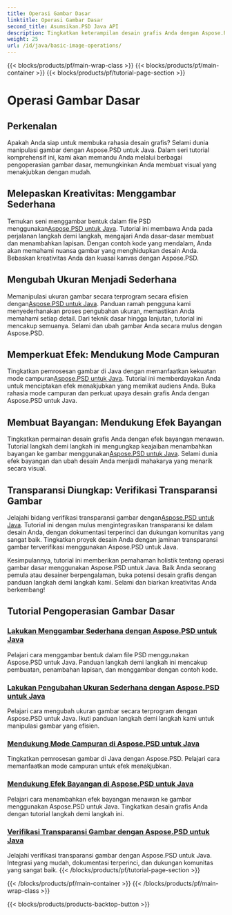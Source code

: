 ```yaml
---
title: Operasi Gambar Dasar
linktitle: Operasi Gambar Dasar
second_title: Asumsikan.PSD Java API
description: Tingkatkan keterampilan desain grafis Anda dengan Aspose.PSD untuk tutorial Java. Pelajari menggambar, mengubah ukuran, mode campuran, dan verifikasi transparansi dalam panduan langkah demi langkah.
weight: 25
url: /id/java/basic-image-operations/
---
```


{{< blocks/products/pf/main-wrap-class >}}
{{< blocks/products/pf/main-container >}}
{{< blocks/products/pf/tutorial-page-section >}}

# Operasi Gambar Dasar


## Perkenalan

Apakah Anda siap untuk membuka rahasia desain grafis? Selami dunia manipulasi gambar dengan Aspose.PSD untuk Java. Dalam seri tutorial komprehensif ini, kami akan memandu Anda melalui berbagai pengoperasian gambar dasar, memungkinkan Anda membuat visual yang menakjubkan dengan mudah.

## Melepaskan Kreativitas: Menggambar Sederhana

 Temukan seni menggambar bentuk dalam file PSD menggunakan[Aspose.PSD untuk Java](./simple-drawing/). Tutorial ini membawa Anda pada perjalanan langkah demi langkah, mengajari Anda dasar-dasar membuat dan menambahkan lapisan. Dengan contoh kode yang mendalam, Anda akan memahami nuansa gambar yang menghidupkan desain Anda. Bebaskan kreativitas Anda dan kuasai kanvas dengan Aspose.PSD.

## Mengubah Ukuran Menjadi Sederhana

 Memanipulasi ukuran gambar secara terprogram secara efisien dengan[Aspose.PSD untuk Java](./simple-resizing/). Panduan ramah pengguna kami menyederhanakan proses pengubahan ukuran, memastikan Anda memahami setiap detail. Dari teknik dasar hingga lanjutan, tutorial ini mencakup semuanya. Selami dan ubah gambar Anda secara mulus dengan Aspose.PSD.

## Memperkuat Efek: Mendukung Mode Campuran

 Tingkatkan pemrosesan gambar di Java dengan memanfaatkan kekuatan mode campuran[Aspose.PSD untuk Java](./support-blend-modes/). Tutorial ini memberdayakan Anda untuk menciptakan efek menakjubkan yang memikat audiens Anda. Buka rahasia mode campuran dan perkuat upaya desain grafis Anda dengan Aspose.PSD untuk Java.

## Membuat Bayangan: Mendukung Efek Bayangan

 Tingkatkan permainan desain grafis Anda dengan efek bayangan menawan. Tutorial langkah demi langkah ini mengungkap keajaiban menambahkan bayangan ke gambar menggunakan[Aspose.PSD untuk Java](./support-shadow-effect/). Selami dunia efek bayangan dan ubah desain Anda menjadi mahakarya yang menarik secara visual.

## Transparansi Diungkap: Verifikasi Transparansi Gambar

 Jelajahi bidang verifikasi transparansi gambar dengan[Aspose.PSD untuk Java](./verify-image-transparency/). Tutorial ini dengan mulus mengintegrasikan transparansi ke dalam desain Anda, dengan dokumentasi terperinci dan dukungan komunitas yang sangat baik. Tingkatkan proyek desain Anda dengan jaminan transparansi gambar terverifikasi menggunakan Aspose.PSD untuk Java.

Kesimpulannya, tutorial ini memberikan pemahaman holistik tentang operasi gambar dasar menggunakan Aspose.PSD untuk Java. Baik Anda seorang pemula atau desainer berpengalaman, buka potensi desain grafis dengan panduan langkah demi langkah kami. Selami dan biarkan kreativitas Anda berkembang!
## Tutorial Pengoperasian Gambar Dasar
### [Lakukan Menggambar Sederhana dengan Aspose.PSD untuk Java](./simple-drawing/)
Pelajari cara menggambar bentuk dalam file PSD menggunakan Aspose.PSD untuk Java. Panduan langkah demi langkah ini mencakup pembuatan, penambahan lapisan, dan menggambar dengan contoh kode.
### [Lakukan Pengubahan Ukuran Sederhana dengan Aspose.PSD untuk Java](./simple-resizing/)
Pelajari cara mengubah ukuran gambar secara terprogram dengan Aspose.PSD untuk Java. Ikuti panduan langkah demi langkah kami untuk manipulasi gambar yang efisien.
### [Mendukung Mode Campuran di Aspose.PSD untuk Java](./support-blend-modes/)
Tingkatkan pemrosesan gambar di Java dengan Aspose.PSD. Pelajari cara memanfaatkan mode campuran untuk efek menakjubkan.
### [Mendukung Efek Bayangan di Aspose.PSD untuk Java](./support-shadow-effect/)
Pelajari cara menambahkan efek bayangan menawan ke gambar menggunakan Aspose.PSD untuk Java. Tingkatkan desain grafis Anda dengan tutorial langkah demi langkah ini.
### [Verifikasi Transparansi Gambar dengan Aspose.PSD untuk Java](./verify-image-transparency/)
Jelajahi verifikasi transparansi gambar dengan Aspose.PSD untuk Java. Integrasi yang mudah, dokumentasi terperinci, dan dukungan komunitas yang sangat baik.
{{< /blocks/products/pf/tutorial-page-section >}}

{{< /blocks/products/pf/main-container >}}
{{< /blocks/products/pf/main-wrap-class >}}

{{< blocks/products/products-backtop-button >}}
